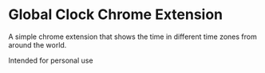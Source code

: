 # Global Clock Chrome Extension
A simple chrome extension that shows the time in different time zones from around the world. 

Intended for personal use 


